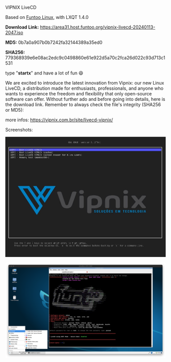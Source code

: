 VIPNIX LiveCD

Based on [Funtoo Linux](https://funtoo.org/), with LXQT 1.4.0

**Download Link:** <https://area31.host.funtoo.org/vipnix-livecd-20240113-2047.iso>

**MD5:** 0b7a0a907b0b7242fa32144389a35ed0

**SHA256:** 779368939e6e08ac2edc9c0498860e61e922d5a70c2fca26d022c93d713c1531

type "**startx**" and have a lot of fun 😄

We are excited to introduce the latest innovation from Vipnix: our new Linux LiveCD, a distribution made for enthusiasts, professionals, and anyone who wants to experience the freedom and flexibility that only open-source software can offer. Without further ado and before going into details, here is the download link. Remember to always check the file's integrity (SHA256 or MD5):

more infos: <https://vipnix.com.br/site/livecd-vipnix/>

Screenshots:

![GRUB Vipnix LiveCD](screenshots/grub-vipnix-livecd.jpg)

![LXQT Vipnix LiveCD](screenshots/lxqt-vipnix-livecd.png)

